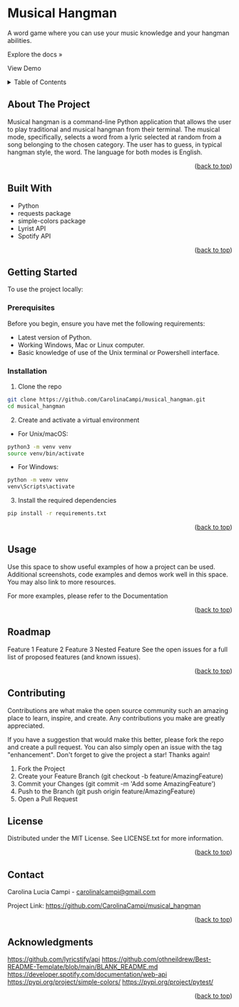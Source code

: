 <a id="readme-top"></a>

# Musical Hangman

A word game where you can use your music knowledge and your hangman abilities.

<!-- TODO: docs? -->
Explore the docs »
<!-- TODO: Record a demo -->
View Demo

<!-- TABLE OF CONTENTS -->
<details>
  <summary>Table of Contents</summary>
  <ol>
    <li>
      <a href="#about-the-project">About The Project</a>
      <ul>
        <li><a href="#built-with">Built With</a></li>
      </ul>
    </li>
    <li>
      <a href="#getting-started">Getting Started</a>
      <ul>
        <li><a href="#prerequisites">Prerequisites</a></li>
        <li><a href="#installation">Installation</a></li>
      </ul>
    </li>
    <li><a href="#usage">Usage</a></li>
    <li><a href="#roadmap">Roadmap</a></li>
    <li><a href="#contributing">Contributing</a></li>
    <li><a href="#license">License</a></li>
    <li><a href="#contact">Contact</a></li>
    <li><a href="#acknowledgments">Acknowledgments</a></li>
  </ol>
</details>

## About The Project
<!-- TODO: Complete -->
Musical hangman is a command-line Python application that allows the user to play traditional and musical hangman from their terminal. The musical mode, specifically, selects a word from a lyric selected at random from a song belonging to the chosen category. The user has to guess, in typical hangman style, the word. The language for both modes is English.

<p align="right">(<a href="#readme-top">back to top</a>)</p>

## Built With
- Python
- requests package
- simple-colors package
- Lyrist API
- Spotify API

<p align="right">(<a href="#readme-top">back to top</a>)</p>

## Getting Started
To use the project locally:

### Prerequisites
Before you begin, ensure you have met the following requirements:

- Latest version of Python.
- Working Windows, Mac or Linux computer.
- Basic knowledge of use of the Unix terminal or Powershell interface.


### Installation

1. Clone the repo
```sh
git clone https://github.com/CarolinaCampi/musical_hangman.git
cd musical_hangman
```
2. Create and activate a virtual environment
- For Unix/macOS:
```bash
python3 -m venv venv
source venv/bin/activate
```
- For Windows:
```bash
python -m venv venv
venv\Scripts\activate
```
3. Install the required dependencies
```bash
pip install -r requirements.txt
```

<!-- TODO: ADD API INSTRUCTIONS-->
<!-- Get a free API Key at https://example.com
Install NPM packages
```sh
npm install
```
Enter your API in config.js
```sh
const API_KEY = 'ENTER YOUR API';
```
Change git remote url to avoid accidental pushes to base project
```sh
git remote set-url origin github_username/repo_name
```
```sh
git remote -v # confirm the changes
``` -->

<p align="right">(<a href="#readme-top">back to top</a>)</p>


## Usage
Use this space to show useful examples of how a project can be used. Additional screenshots, code examples and demos work well in this space. You may also link to more resources.

For more examples, please refer to the Documentation

<p align="right">(<a href="#readme-top">back to top</a>)</p>


## Roadmap
Feature 1
Feature 2
Feature 3
Nested Feature
See the open issues for a full list of proposed features (and known issues).

<p align="right">(<a href="#readme-top">back to top</a>)</p>


## Contributing
Contributions are what make the open source community such an amazing place to learn, inspire, and create. Any contributions you make are greatly appreciated.

If you have a suggestion that would make this better, please fork the repo and create a pull request. You can also simply open an issue with the tag "enhancement". Don't forget to give the project a star! Thanks again!

1. Fork the Project
2. Create your Feature Branch (git checkout -b feature/AmazingFeature)
3. Commit your Changes (git commit -m 'Add some AmazingFeature')
4. Push to the Branch (git push origin feature/AmazingFeature)
5. Open a Pull Request


## License
Distributed under the MIT License. See LICENSE.txt for more information.

<p align="right">(<a href="#readme-top">back to top</a>)</p>


## Contact
Carolina Lucia Campi - carolinalcampi@gmail.com

Project Link: https://github.com/CarolinaCampi/musical_hangman

<p align="right">(<a href="#readme-top">back to top</a>)</p>


## Acknowledgments

https://github.com/lyricstify/api
https://github.com/othneildrew/Best-README-Template/blob/main/BLANK_README.md
https://developer.spotify.com/documentation/web-api
https://pypi.org/project/simple-colors/
https://pypi.org/project/pytest/


<p align="right">(<a href="#readme-top">back to top</a>)</p>